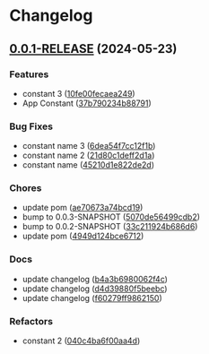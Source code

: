# Changelog

## [0.0.1-RELEASE](https://github.com/klapertart/sample-app-gitbranching/releases/tag/0.0.1-RELEASE) (2024-05-23)



### Features

-  constant 3 ([10fe00fecaea249](https://github.com/klapertart/sample-app-gitbranching/commit//10fe00fecaea249))
-  App Constant ([37b790234b88791](https://github.com/klapertart/sample-app-gitbranching/commit//37b790234b88791))


### Bug Fixes

-  constant name 3 ([6dea54f7cc12f1b](https://github.com/klapertart/sample-app-gitbranching/commit//6dea54f7cc12f1b))
-  constant name 2 ([21d80c1deff2d1a](https://github.com/klapertart/sample-app-gitbranching/commit//21d80c1deff2d1a))
-  constant name ([45210d1e822de2d](https://github.com/klapertart/sample-app-gitbranching/commit//45210d1e822de2d))

### Chores

-  update pom ([ae70673a74bcd19](https://github.com/klapertart/sample-app-gitbranching/commit//ae70673a74bcd19))
-  bump to 0.0.3-SNAPSHOT ([5070de56499cdb2](https://github.com/klapertart/sample-app-gitbranching/commit//5070de56499cdb2))
-  bump to 0.0.2-SNAPSHOT ([33c211924b686d6](https://github.com/klapertart/sample-app-gitbranching/commit//33c211924b686d6))
-  update pom ([4949d124bce6712](https://github.com/klapertart/sample-app-gitbranching/commit//4949d124bce6712))

### Docs

-  update changelog ([b4a3b6980062f4c](https://github.com/klapertart/sample-app-gitbranching/commit//b4a3b6980062f4c))
-  update changelog ([d4d39880f5beebc](https://github.com/klapertart/sample-app-gitbranching/commit//d4d39880f5beebc))
-  update changelog ([f60279ff9862150](https://github.com/klapertart/sample-app-gitbranching/commit//f60279ff9862150))

### Refactors

-  constant 2 ([040c4ba6f00aa4d](https://github.com/klapertart/sample-app-gitbranching/commit//040c4ba6f00aa4d))

